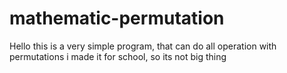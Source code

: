 # mathematic-permutation
Hello 
this is a very simple program, that can do all operation with permutations
i made it for school, so its not big thing
